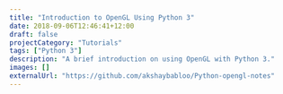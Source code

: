 ```yaml
---
title: "Introduction to OpenGL Using Python 3"
date: 2018-09-06T12:46:41+12:00
draft: false
projectCategory: "Tutorials"
tags: ["Python 3"]
description: "A brief introduction on using OpenGL with Python 3."
images: []
externalUrl: "https://github.com/akshaybabloo/Python-opengl-notes"
---
```

